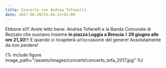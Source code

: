```yaml
---
title: Concerto con Andrea Tofanelli
date: 2017-06-26T15:44:21+01:00
---
```

Ebbene si!!! Avete letto bene: Andrea Tofanelli e la Banda Comunale di Rezzato che suonano insieme **in piazza Loggia a Brescia** il **29 giugno alle ore 21,30**!!! E quando vi ricapiterà un&#8217;occasione del genere! Assolutamente da non perdere!

{% include figure image_path="/assets/images/concerti/concerto_tofa_2017.jpg" %}
